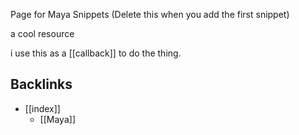 Page for Maya Snippets (Delete this when you add the first snippet)

a cool resource

i use this as a [[callback]] to do the thing.

## Backlinks
* [[index]]
	* [[Maya]]


